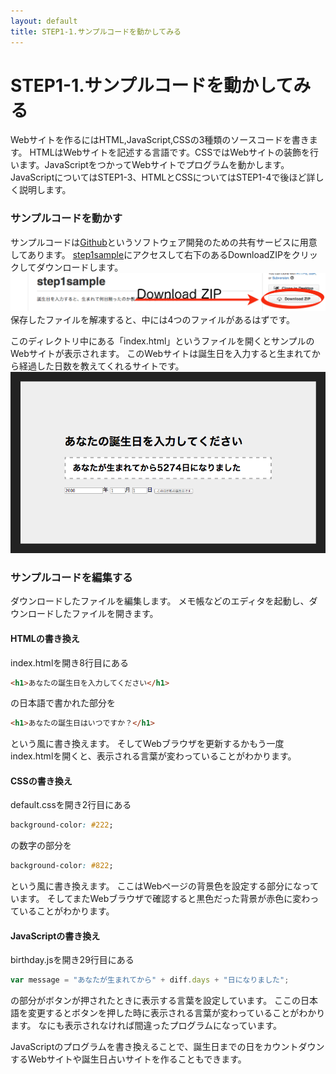 ```yaml
---
layout: default
title: STEP1-1.サンプルコードを動かしてみる
---
```

# STEP1-1.サンプルコードを動かしてみる

Webサイトを作るにはHTML,JavaScript,CSSの3種類のソースコードを書きます。
HTMLはWebサイトを記述する言語です。CSSではWebサイトの装飾を行います。JavaScriptをつかってWebサイトでプログラムを動かします。
JavaScriptについてはSTEP1-3、HTMLとCSSについてはSTEP1-4で後ほど詳しく説明します。

### サンプルコードを動かす
サンプルコードは[Github](https://github.com/)というソフトウェア開発のための共有サービスに用意してあります。
[step1sample](https://github.com/farundorL/step1sample)にアクセスして右下のあるDownloadZIPをクリックしてダウンロードします。
![](../images/1_1_zip.png)
保存したファイルを解凍すると、中には4つのファイルがあるはずです。

このディレクトリ中にある「index.html」というファイルを開くとサンプルのWebサイトが表示されます。
このWebサイトは誕生日を入力すると生まれてから経過した日数を教えてくれるサイトです。
![](../images/1_1_sample.png)

### サンプルコードを編集する
ダウンロードしたファイルを編集します。
メモ帳などのエディタを起動し、ダウンロードしたファイルを開きます。

#### HTMLの書き換え
index.htmlを開き8行目にある

```html
<h1>あなたの誕生日を入力してください</h1>
```
の日本語で書かれた部分を

```html
<h1>あなたの誕生日はいつですか？</h1>
```
という風に書き換えます。
そしてWebブラウザを更新するかもう一度index.htmlを開くと、表示される言葉が変わっていることがわかります。


#### CSSの書き換え
default.cssを開き2行目にある

```css
background-color: #222;
```
の数字の部分を

```css
background-color: #822;
```
という風に書き換えます。
ここはWebページの背景色を設定する部分になっています。
そしてまたWebブラウザで確認すると黒色だった背景が赤色に変わっていることがわかります。


#### JavaScriptの書き換え
birthday.jsを開き29行目にある

```js
var message = "あなたが生まれてから" + diff.days + "日になりました";
```
の部分がボタンが押されたときに表示する言葉を設定しています。
ここの日本語を変更するとボタンを押した時に表示される言葉が変わっていることがわかります。
なにも表示されなければ間違ったプログラムになっています。

JavaScriptのプログラムを書き換えることで、誕生日までの日をカウントダウンするWebサイトや誕生日占いサイトを作ることもできます。
